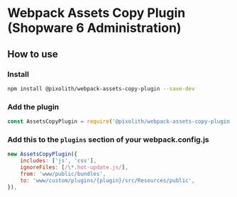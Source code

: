 # Webpack Assets Copy Plugin (Shopware 6 Administration)

## How to use

### Install

```bash
npm install @pixolith/webpack-assets-copy-plugin --save-dev
```

### Add the plugin

```javascript
const AssetsCopyPlugin = require('@pixolith/webpack-assets-copy-plugin');
```

### Add this to the `plugins` section of your webpack.config.js

```javascript
new AssetsCopyPlugin({
    includes: ['js', 'css'],
    ignoreFiles: [/\*.hot-update.js/],
    from: 'www/public/bundles',
    to: 'www/custom/plugins/{plugin}/src/Resources/public',
}),
```
